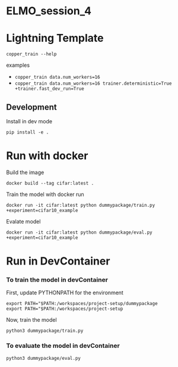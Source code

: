 # ELMO_session_4
# Lightning Template

```
copper_train --help
```

examples

- `copper_train data.num_workers=16`
- `copper_train data.num_workers=16 trainer.deterministic=True +trainer.fast_dev_run=True`

## Development

Install in dev mode

```
pip install -e .
```

# Run with docker

Build the image

```
docker build --tag cifar:latest .
```

Train the model with docker run

```
docker run -it cifar:latest python dummypackage/train.py +experiment=cifar10_example
```

Evalate model

```
docker run -it cifar:latest python dummypackage/eval.py +experiment=cifar10_example
```


# Run in DevContainer

### To train the model in devContainer

First, update PYTHONPATH for the environment
```
export PATH="$PATH:/workspaces/project-setup/dummypackage
export PATH="$PATH:/workspaces/project-setup
```
Now, train the model
```
python3 dummypackage/train.py 
```

### To evaluate the model in devContainer

```
python3 dummypackage/eval.py 
```
